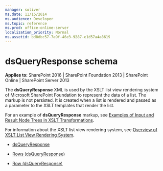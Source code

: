 ```yaml
---
manager: soliver
ms.date: 11/16/2014
ms.audience: Developer
ms.topic: reference
ms.prod: office-online-server
localization_priority: Normal
ms.assetid: bd8dbc57-7a9f-46e3-9287-e1d57a4a8619
---
```


# dsQueryResponse schema

**Applies to**: SharePoint 2016 | SharePoint Foundation 2013 | SharePoint Online | SharePoint Server 2013

The **dsQueryResponse** XML is used by the XSLT list view rendering system of Microsoft SharePoint Foundation to represent the data of a list. The markup is not persisted. It is created when a list is rendered and passed as a parameter to the XSLT templates that render the list.

For an example of **dsQueryResponse** markup, see [Examples of Input and Result Node Trees in XSLT Transformations](https://msdn.microsoft.com/library/cbe88144-25ac-4cd2-8f2a-50e8c271c6ae(Office.15).aspx).

For information about the XSLT list view rendering system, see [Overview of XSLT List View Rendering System](https://msdn.microsoft.com/library/7c1e0b6f-f53f-4379-a2b3-fbbaf2e00593(Office.15).aspx).

- [dsQueryResponse](dsqueryresponse.md)

- [Rows (dsQueryResponse)](rows-dsqueryresponse.md)

- [Row (dsQueryResponse)](row-dsqueryresponse.md)








